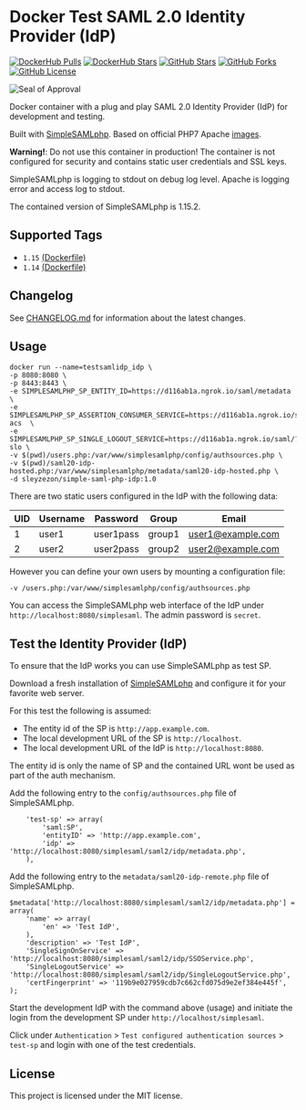 # Docker Test SAML 2.0 Identity Provider (IdP)

[![DockerHub Pulls](https://img.shields.io/docker/pulls/excelsiorsoft/simple-saml-php-idp.svg)](https://hub.docker.com/r/excelsiorsoft/simple-saml-php-idp/) [![DockerHub Stars](https://img.shields.io/docker/stars/excelsiorsoft/simple-saml-php-idp.svg)](https://hub.docker.com/r/excelsiorsoft/simple-saml-php-idp/) [![GitHub Stars](https://img.shields.io/github/stars/excelsiorsoft/simple-saml-php-idp.svg?label=github%20stars)](https://github.com/kristophjunge/docker-test-saml-idp) [![GitHub Forks](https://img.shields.io/github/forks/excelsiorsoft/simple-saml-php-idp.svg?label=github%20forks)](https://github.com/excelsiorsoft/simple-saml-php-idp) [![GitHub License](https://img.shields.io/github/license/excelsiorsoft/simple-saml-php-idp.svg)](https://github.com/excelsiorsoft/simple-saml-php-idp)

![Seal of Approval](https://raw.githubusercontent.com/kristophjunge/docker-test-saml-idp/master/seal.jpg)

Docker container with a plug and play SAML 2.0 Identity Provider (IdP) for development and testing.

Built with [SimpleSAMLphp](https://simplesamlphp.org). Based on official PHP7 Apache [images](https://hub.docker.com/_/php/).

**Warning!**: Do not use this container in production! The container is not configured for security and contains static user credentials and SSL keys.

SimpleSAMLphp is logging to stdout on debug log level. Apache is logging error and access log to stdout.

The contained version of SimpleSAMLphp is 1.15.2.


## Supported Tags

- `1.15` [(Dockerfile)](https://github.com/excelsiorsoft/simple-saml-php-idp/blob/1.15/Dockerfile)
- `1.14` [(Dockerfile)](https://github.com/excelsiorsoft/simple-saml-php-idp/blob/1.14/Dockerfile)


## Changelog

See [CHANGELOG.md](https://github.com/kristophjunge/docker-test-saml-idp/blob/master/docs/CHANGELOG.md) for information about the latest changes.


## Usage

```
docker run --name=testsamlidp_idp \
-p 8080:8080 \
-p 8443:8443 \
-e SIMPLESAMLPHP_SP_ENTITY_ID=https://d116ab1a.ngrok.io/saml/metadata \
-e SIMPLESAMLPHP_SP_ASSERTION_CONSUMER_SERVICE=https://d116ab1a.ngrok.io/saml/?acs  \
-e SIMPLESAMLPHP_SP_SINGLE_LOGOUT_SERVICE=https://d116ab1a.ngrok.io/saml/?slo \
-v $(pwd)/users.php:/var/www/simplesamlphp/config/authsources.php \
-v $(pwd)/saml20-idp-hosted.php:/var/www/simplesamlphp/metadata/saml20-idp-hosted.php \
-d sleyzezon/simple-saml-php-idp:1.0
```

There are two static users configured in the IdP with the following data:

| UID | Username | Password | Group | Email |
|---|---|---|---|---|
| 1 | user1 | user1pass | group1 | user1@example.com |
| 2 | user2 | user2pass | group2 | user2@example.com |

However you can define your own users by mounting a configuration file:

```
-v /users.php:/var/www/simplesamlphp/config/authsources.php
```

You can access the SimpleSAMLphp web interface of the IdP under `http://localhost:8080/simplesaml`. The admin password is `secret`.


## Test the Identity Provider (IdP)

To ensure that the IdP works you can use SimpleSAMLphp as test SP.

Download a fresh installation of [SimpleSAMLphp](https://simplesamlphp.org) and configure it for your favorite web server.

For this test the following is assumed:
- The entity id of the SP is `http://app.example.com`.
- The local development URL of the SP is `http://localhost`.
- The local development URL of the IdP is `http://localhost:8080`.

The entity id is only the name of SP and the contained URL wont be used as part of the auth mechanism.

Add the following entry to the `config/authsources.php` file of SimpleSAMLphp.
```
    'test-sp' => array(
        'saml:SP',
        'entityID' => 'http://app.example.com',
        'idp' => 'http://localhost:8080/simplesaml/saml2/idp/metadata.php',
    ),
```

Add the following entry to the `metadata/saml20-idp-remote.php` file of SimpleSAMLphp.
```
$metadata['http://localhost:8080/simplesaml/saml2/idp/metadata.php'] = array(
    'name' => array(
        'en' => 'Test IdP',
    ),
    'description' => 'Test IdP',
    'SingleSignOnService' => 'http://localhost:8080/simplesaml/saml2/idp/SSOService.php',
    'SingleLogoutService' => 'http://localhost:8080/simplesaml/saml2/idp/SingleLogoutService.php',
    'certFingerprint' => '119b9e027959cdb7c662cfd075d9e2ef384e445f',
);
```

Start the development IdP with the command above (usage) and initiate the login from the development SP under `http://localhost/simplesaml`.

Click under `Authentication` > `Test configured authentication sources` > `test-sp` and login with one of the test credentials.




## License

This project is licensed under the MIT license.
